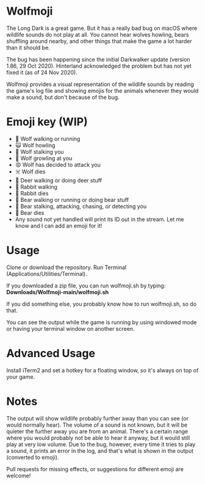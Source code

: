 # Wolfmoji
The Long Dark is a great game. But it has a really bad bug on macOS where wildlife sounds do not play at all. You cannot hear wolves howling, bears shuffling around nearby, and other things that make the game a lot harder than it should be.

The bug has been happening since the initial Darkwalker update (version 1.86, 29 Oct 2020). Hinterland acknowledged the problem but has not yet fixed it (as of 24 Nov 2020).

Wolfmoji provides a visual representation of the wildlife sounds by reading the game's log file and showing emojis for the animals whenever they would make a sound, but don't because of the bug.

# Emoji key (WIP)

- 🐺 Wolf walking or running
- 🙀 Wolf howling
- 🤡 Wolf stalking you
- 🤬 Wolf growling at you
- 😡 Wolf has decided to attack you
- ☠️ Wolf dies
- 🦌 Deer walking or doing deer stuff
- 🐇 Rabbit walking
- 💩 Rabbit dies
- 🐻 Bear walking or running or doing bear stuff
- 🧸 Bear stalking, attacking, chasing, or detecting you
- 🥶 Bear dies
- Any sound not yet handled will print its ID out in the stream. Let me know and I can add an emoji for it!

# Usage 
Clone or download the repository. Run Terminal (Applications/Utilities/Terminal). 

If you downloaded a zip file, you can run wolfmoji.sh by typing:
**Downloads/Wolfmoji-main/wolfmoji.sh**

If you did something else, you probably know how to run wolfmoji.sh, so do that.

You can see the output while the game is running by using windowed mode or having your terminal window on another screen.

# Advanced Usage
Install iTerm2 and set a hotkey for a floating window, so it's always on top of your game.

# Notes
The output will show wildlife probably further away than you can see (or would normally hear). The volume of a sound is not known, but it will be quieter the further away you are from an animal. There's a certain range where you would probably not be able to hear it anyway, but it would still play at very low volume. Due to the bug, however, every time it tries to play a sound, it prints an error in the log, and that's what is shown in the output (converted to emoji).

Pull requests for missing effects, or suggestions for different emoji are welcome!
